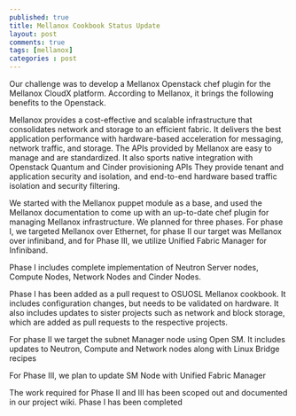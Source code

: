 ```yaml
---
published: true
title: Mellanox Cookbook Status Update
layout: post
comments: true
tags: [mellanox]
categories : post
---
```

Our challenge was to develop a Mellanox Openstack  chef plugin for the Mellanox CloudX platform. According to Mellanox, it brings the following benefits to the Openstack.

Mellanox provides a cost-effective and scalable infrastructure that consolidates network and storage to an efficient fabric.
It delivers the best application performance with hardware-based acceleration for messaging, network traffic, and storage.
The APIs provided by Mellanox are easy to manage and are standardized. It also sports native integration with Openstack Quantum and Cinder provisioning APIs
They provide tenant and application security and isolation, and end-to-end hardware based traffic isolation and security filtering.

We started with the Mellanox puppet module as a base, and used the Mellanox documentation to come up with an up-to-date chef plugin for managing Mellanox infrastructure. We planned for three phases. For phase I, we targeted Mellanox over Ethernet, for phase II our target was Mellanox over infiniband, and for Phase III, we utilize Unified Fabric Manager for Infiniband.

Phase I includes complete implementation of  Neutron Server nodes,  Compute Nodes, Network Nodes and Cinder Nodes.

Phase I has been added as a pull request to OSUOSL Mellanox cookbook. It includes configuration changes, but needs to be validated on hardware. It also includes updates to sister projects such as network and block storage, which are added as pull requests to the respective projects.

For phase II we target the subnet Manager node using Open SM. It includes updates to Neutron, Compute and Network nodes along with Linux Bridge recipes

For Phase III, we plan to  update SM Node with Unified Fabric Manager

The work required for Phase II and III has been scoped out and documented in our project wiki. Phase I has been completed
